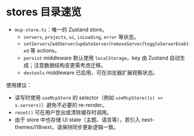# stores 目录速览

- `mcp-store.ts`：唯一的 Zustand store。
  - `servers`, `projects`, `ui`, `isLoading`, `error` 等状态。
  - `setServers`/`addServer`/`updateServer`/`removeServer`/`toggleServerEnabled` 等 actions。
  - `persist` middleware 默认使用 `localStorage`，key 由 Zustand 自动生成；注意数据结构变更需考虑迁移。
  - `devtools` middleware 已启用，可在浏览器扩展观察状态。

使用建议：

- 读写时使用 `useMcpStore` 的 selector（例如 `useMcpStore((s) => s.servers)`）避免不必要的 re-render。
- `reset()` 可在用户登出或清除缓存时调用。
- 由于 store 中也存储 UI state（主题、语言等），若引入 next-themes/i18next，请保持同步更新逻辑一致。
